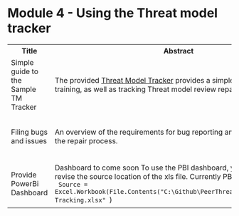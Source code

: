 # Module 4 - Using the Threat model tracker

<table>
  <colgroup>
    <col style="width: 200px;">
    <col style="width: 400px;">
    <col style="width: 300px;">
    <col style="width: 100px;">
  </colgroup>
    <tr>
        <th>Title</th>
        <th>Abstract</th>
        <th>Resource</th>
        <th>Time</th>
    </tr>
  <tr>
    <td>Simple guide to the Sample TM Tracker</td>
    <td>The provided <a href="/Articles/TM-Tracking.xlsx">Threat Model Tracker</a> provides a simple way to track user training, as well as tracking Threat model review repair items. </td>
    <td><a href="https://youtube.com">Walk thru of the tracker</a></td>
    <td>10 min + 10 Minutes review tracker</td>
  </tr>
   <tr>
    <td>Filing bugs and issues</td>
    <td>An overview of the requirements for bug reporting and a description of the repair process.  </td>
    <td><a href="/Articles/Bugmanage.md">Guidance on managing escalations and bugs</a></td>
    <td>10 min read</td>
  </tr>
 <tr>
    <td>Provide PowerBi Dashboard</td>
    <td>Dashboard to come soon  To use the PBI dashboard, you will need to revise the source location of the xls file. Currently PBI path is  <br>
    <code> Source = Excel.Workbook(File.Contents("C:\Github\PeerThreatModel\Articles\TM-Tracking.xlsx" </code>)</td>
    <td><a href="https://youtube.com">Short video on dashboard comming soon</a></td>
    <td>10 min video</td>
  </tr>
</table>
